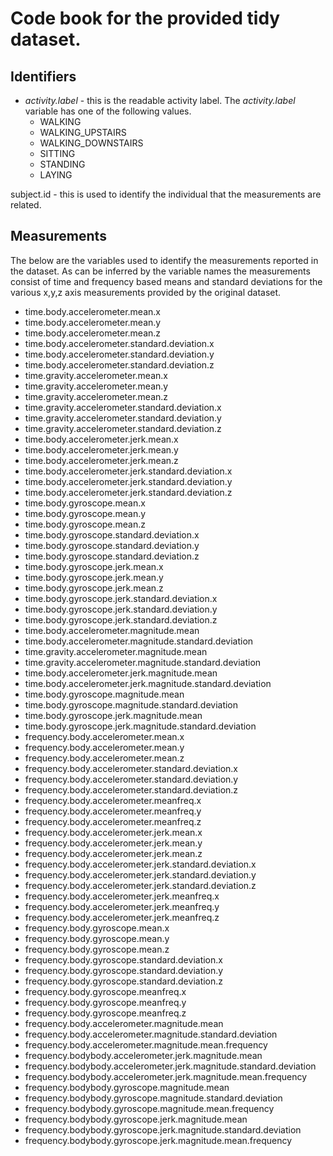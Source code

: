 # Code book for the provided tidy dataset.
## Identifiers
- _activity.label_ - this is the readable activity label.  The _activity.label_ variable has one of the following values.
  * WALKING
  * WALKING_UPSTAIRS
  * WALKING_DOWNSTAIRS
  * SITTING
  * STANDING
  * LAYING

subject.id - this is used to identify the individual that the measurements are related.

## Measurements
The below are the variables used to identify the measurements reported in the dataset.  As can be inferred by the variable names the measurements consist of time and frequency based means and standard deviations for the various x,y,z axis measurements provided by the original dataset.

- time.body.accelerometer.mean.x
- time.body.accelerometer.mean.y
- time.body.accelerometer.mean.z
- time.body.accelerometer.standard.deviation.x
- time.body.accelerometer.standard.deviation.y
- time.body.accelerometer.standard.deviation.z
- time.gravity.accelerometer.mean.x
- time.gravity.accelerometer.mean.y
- time.gravity.accelerometer.mean.z
- time.gravity.accelerometer.standard.deviation.x
- time.gravity.accelerometer.standard.deviation.y
- time.gravity.accelerometer.standard.deviation.z
- time.body.accelerometer.jerk.mean.x
- time.body.accelerometer.jerk.mean.y
- time.body.accelerometer.jerk.mean.z
- time.body.accelerometer.jerk.standard.deviation.x
- time.body.accelerometer.jerk.standard.deviation.y
- time.body.accelerometer.jerk.standard.deviation.z
- time.body.gyroscope.mean.x
- time.body.gyroscope.mean.y
- time.body.gyroscope.mean.z
- time.body.gyroscope.standard.deviation.x
- time.body.gyroscope.standard.deviation.y
- time.body.gyroscope.standard.deviation.z
- time.body.gyroscope.jerk.mean.x
- time.body.gyroscope.jerk.mean.y
- time.body.gyroscope.jerk.mean.z
- time.body.gyroscope.jerk.standard.deviation.x
- time.body.gyroscope.jerk.standard.deviation.y
- time.body.gyroscope.jerk.standard.deviation.z
- time.body.accelerometer.magnitude.mean
- time.body.accelerometer.magnitude.standard.deviation
- time.gravity.accelerometer.magnitude.mean
- time.gravity.accelerometer.magnitude.standard.deviation
- time.body.accelerometer.jerk.magnitude.mean
- time.body.accelerometer.jerk.magnitude.standard.deviation
- time.body.gyroscope.magnitude.mean
- time.body.gyroscope.magnitude.standard.deviation
- time.body.gyroscope.jerk.magnitude.mean
- time.body.gyroscope.jerk.magnitude.standard.deviation
- frequency.body.accelerometer.mean.x
- frequency.body.accelerometer.mean.y
- frequency.body.accelerometer.mean.z
- frequency.body.accelerometer.standard.deviation.x
- frequency.body.accelerometer.standard.deviation.y
- frequency.body.accelerometer.standard.deviation.z
- frequency.body.accelerometer.meanfreq.x
- frequency.body.accelerometer.meanfreq.y
- frequency.body.accelerometer.meanfreq.z
- frequency.body.accelerometer.jerk.mean.x
- frequency.body.accelerometer.jerk.mean.y
- frequency.body.accelerometer.jerk.mean.z
- frequency.body.accelerometer.jerk.standard.deviation.x
- frequency.body.accelerometer.jerk.standard.deviation.y
- frequency.body.accelerometer.jerk.standard.deviation.z
- frequency.body.accelerometer.jerk.meanfreq.x
- frequency.body.accelerometer.jerk.meanfreq.y
- frequency.body.accelerometer.jerk.meanfreq.z
- frequency.body.gyroscope.mean.x
- frequency.body.gyroscope.mean.y
- frequency.body.gyroscope.mean.z
- frequency.body.gyroscope.standard.deviation.x
- frequency.body.gyroscope.standard.deviation.y
- frequency.body.gyroscope.standard.deviation.z
- frequency.body.gyroscope.meanfreq.x
- frequency.body.gyroscope.meanfreq.y
- frequency.body.gyroscope.meanfreq.z
- frequency.body.accelerometer.magnitude.mean
- frequency.body.accelerometer.magnitude.standard.deviation
- frequency.body.accelerometer.magnitude.mean.frequency
- frequency.bodybody.accelerometer.jerk.magnitude.mean
- frequency.bodybody.accelerometer.jerk.magnitude.standard.deviation
- frequency.bodybody.accelerometer.jerk.magnitude.mean.frequency
- frequency.bodybody.gyroscope.magnitude.mean
- frequency.bodybody.gyroscope.magnitude.standard.deviation
- frequency.bodybody.gyroscope.magnitude.mean.frequency
- frequency.bodybody.gyroscope.jerk.magnitude.mean
- frequency.bodybody.gyroscope.jerk.magnitude.standard.deviation
- frequency.bodybody.gyroscope.jerk.magnitude.mean.frequency
